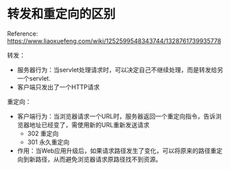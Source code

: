 # 转发和重定向的区别

Reference: https://www.liaoxuefeng.com/wiki/1252599548343744/1328761739935778

转发：

- 服务器行为：当servlet处理请求时，可以决定自己不继续处理，而是转发给另一个servlet.
- 客户端只发出了一个HTTP请求



重定向：

- 客户端行为：当浏览器请求一个URL时，服务器返回一个重定向指令，告诉浏览器地址已经变了，需使用新的URL重新发送请求
  - 302 重定向
  - 301 永久重定向
- 作用：当Web应用升级后，如果请求路径发生了变化，可以将原来的路径重定向到新路径，从而避免浏览器请求原路径找不到资源。

